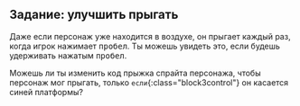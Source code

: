 ## Задание: улучшить прыгать

Даже если персонаж уже находится в воздухе, он прыгает каждый раз, когда игрок нажимает <kbd>пробел</kbd>. Ты можешь увидеть это, если будешь удерживать нажатым <kbd>пробел</kbd>.

Можешь ли ты изменить код прыжка спрайта персонажа, чтобы персонаж мог прыгать, только `если`{:class="block3control"} он касается синей платформы?